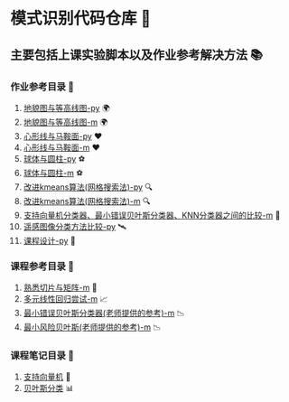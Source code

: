 # 模式识别代码仓库 🎉

## 主要包括上课实验脚本以及作业参考解决方法 📚

### 作业参考目录 📂

1. [地貌图与等高线图-py](/第一次作业-熟悉绘图/class20241010_1.py) 🌍
2. [地貌图与等高线图-m](/第一次作业-熟悉绘图/class20241010_1.m) 🌍
3. [心形线与马鞍面-py](/第一次作业-熟悉绘图/class20241010_2.py) ❤️
4. [心形线与马鞍面-m](/第一次作业-熟悉绘图/class20241010_2.m) ❤️
5. [球体与圆柱-py](/第一次作业-熟悉绘图/class20241010_3.py) ⚽
6. [球体与圆柱-m](/第一次作业-熟悉绘图/class20241010_3.m) ⚽
7. [改进kmeans算法(网格搜索法)-py](/第二次作业-kmeans算法设计/class20241108.py) 🔍
8. [改进kmeans算法(网格搜索法)-m](/第二次作业-kmeans算法设计/class20241108.m) 🔍
9. [支持向量机分类器、最小错误贝叶斯分类器、KNN分类器之间的比较-m](/第三次作业/class20241128.m) 🤖
10. [遥感图像分类方法比较-py](/第四次作业-高光谱降维与分类/main.py) 🛰️
11. [课程设计-py](/期末课程设计/src/main.py) 📝

### 课程参考目录 📖

1. [熟悉切片与矩阵-m](/上课实验代码/class20240926.m) 🔪
2. [多元线性回归尝试-m](/上课实验代码/class20241107.m) 📈
3. [最小错误贝叶斯分类器(老师提供的参考)-m](/上课实验代码/example/zuixiaocuowu.m) 📉
4. [最小风险贝叶斯(老师提供的参考)-m](/上课实验代码/example/zuixiaofengxian.m) 📉

### 课程笔记目录 📝

1. [支持向量机](/上课实验代码/20241114笔记.md) 🤖
2. [贝叶斯分类](/上课实验代码/20241121笔记.md) 📊
